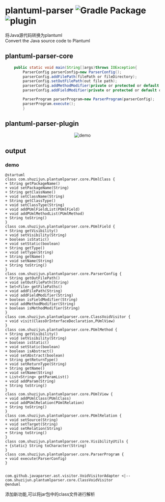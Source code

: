 # plantuml-parser ![Gradle Package](https://github.com/shuzijun/plantuml-parser/workflows/Gradle%20Package/badge.svg) ![plugin](https://github.com/shuzijun/plantuml-parser/workflows/plugin/badge.svg)

将Java源代码转换为plantuml  
Convert the Java source code to Plantuml

## plantuml-parser-core

```java
    public static void main(String[]args)throws IOException{
        ParserConfig parserConfig=new ParserConfig();
        parserConfig.addFilePath(filePath or fileDirectory);
        parserConfig.setOutFilePath(out file path);
        parserConfig.addMethodModifier(private or protected or default or public );
        parserConfig.addFieldModifier(private or protected or default or public );

        ParserProgram parserProgram=new ParserProgram(parserConfig);
        parserProgram.execute();
        }
```

## plantuml-parser-plugin

<p align="center">
  <img src="https://raw.githubusercontent.com/shuzijun/plantuml-parser/master/doc/demo.gif" alt="demo"/>
</p> 

## output
### demo  
```puml
@startuml
class com.shuzijun.plantumlparser.core.PUmlClass {
+ String getPackageName()
+ void setPackageName(String)
+ String getClassName()
+ void setClassName(String)
+ String getClassType()
+ void setClassType(String)
+ void addPUmlFieldList(PUmlField)
+ void addPUmlMethodList(PUmlMethod)
+ String toString()
}
class com.shuzijun.plantumlparser.core.PUmlField {
+ String getVisibility()
+ void setVisibility(String)
+ boolean isStatic()
+ void setStatic(boolean)
+ String getType()
+ void setType(String)
+ String getName()
+ void setName(String)
+ String toString()
}
class com.shuzijun.plantumlparser.core.ParserConfig {
+ String getOutFilePath()
+ void setOutFilePath(String)
+ Set<File> getFilePaths()
+ void addFilePath(String)
+ void addFieldModifier(String)
+ boolean isFieldModifier(String)
+ void addMethodModifier(String)
+ boolean isMethodModifier(String)
}
class com.shuzijun.plantumlparser.core.ClassVoidVisitor {
+ void visit(ClassOrInterfaceDeclaration,PUmlView)
}
class com.shuzijun.plantumlparser.core.PUmlMethod {
+ String getVisibility()
+ void setVisibility(String)
+ boolean isStatic()
+ void setStatic(boolean)
+ boolean isAbstract()
+ void setAbstract(boolean)
+ String getReturnType()
+ void setReturnType(String)
+ String getName()
+ void setName(String)
+ List<String> getParamList()
+ void addParam(String)
+ String toString()
}
class com.shuzijun.plantumlparser.core.PUmlView {
+ void addPUmlClass(PUmlClass)
+ void addPUmlRelation(PUmlRelation)
+ String toString()
}
class com.shuzijun.plantumlparser.core.PUmlRelation {
+ void setSource(String)
+ void setTarget(String)
+ void setRelation(String)
+ String toString()
}
class com.shuzijun.plantumlparser.core.VisibilityUtils {
+ {static} String toCharacter(String)
}
class com.shuzijun.plantumlparser.core.ParserProgram {
+ void execute(ParserConfig)
}


com.github.javaparser.ast.visitor.VoidVisitorAdapter <|-- com.shuzijun.plantumlparser.core.ClassVoidVisitor
@enduml
```

添加新功能,可以将jar包中的class文件进行解析